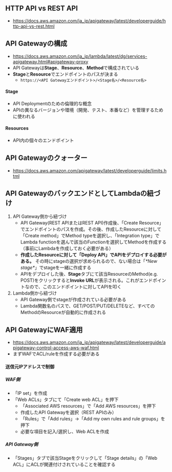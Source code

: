 ## HTTP API vs REST API
- https://docs.aws.amazon.com/ja_jp/apigateway/latest/developerguide/http-api-vs-rest.html

## API Gatewayの構成
- https://docs.aws.amazon.com/ja_jp/lambda/latest/dg/services-apigateway.html#apigateway-proxy
- API Gatewayは**Stage**、**Resource**、**Method**で構成されている
- **Stage**と**Resource**でエンドポイントのパスが決まる
  - `https://<API Gatewayエンドポイント>/<Stage名>/<Resource名>`
#### Stage
- API Deploymentのための倫理的な概念
- APIの異なるバージョンや環境（開発、テスト、本番など）を管理するために使われる

#### Resources
- API内の個々のエンドポイント

## API Gatewayのクォーター
- https://docs.aws.amazon.com/apigateway/latest/developerguide/limits.html

## API GatewayのバックエンドとしてLambdaの紐づけ
1. API Gateway側から紐づけ
   - API Gateway(REST APIまたはREST API)作成後、「Create Resource」でエンドポイントのパスを作成。その後、作成したResourceに対して「Create method」でMethod typeを選択し、「Integration type」でLambda functionを選んで該当のFunctionを選択してMethodを作成する（事前にLambdaを作成しておく必要がある）
   - **作成したResourceに対して「Deploy API」でAPIをデプロイする必要がある。** その時にstageの選択が求められるので、ない場合は「_\*New stage\*_」でstageを一緒に作成する
   - APIをデプロイした後、**Stage**タブにて該当ResourceのMethod(e.g. POST)をクリックすると**Invoke URL**が表示される。これがエンドポイントなので、このエンドポイントに対してAPIを叩く
2. Lambda側から紐づけ
   - API Gateway側でstageが作成されている必要がある
   - Lambda関数名のパスで、GET/POST/PUT/DELETEなど、すべてのMethodのResourceが自動的に作成される

## API GatewayにWAF適用
- https://docs.aws.amazon.com/ja_jp/apigateway/latest/developerguide/apigateway-control-access-aws-waf.html
- まずWAFでACL/ruleを作成する必要がある

#### 送信元IPアドレスで制御
##### WAF側
- 「IP set」を作成
- 「Web ACLs」タブにて「Create web ACL」を押下
  - 「Associated AWS resources」で「Add AWS resources」を押下
  - 作成したAPI Gatewayを選択（REST APIのみ）
  - 「Rules」で「Add rules」→「Add my own rules and rule groups」を押下
  - 必要な項目を記入/選択し、Web ACLを作成
##### API Gateway側
- 「Stages」タブで該当Stageをクリックして「Stage details」の「Web ACL」にACLが関連付けされていることを確認する